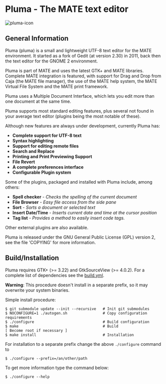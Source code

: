 # Pluma - The MATE text editor

![pluma-icon](pixmaps/pluma.ico)

## General Information

Pluma (pluma) is a small and lightweight UTF-8 text editor for the MATE environment. It started as a fork of Gedit (at version 2.30) in 2011, back then the text editor for the GNOME 2 environment.

Pluma is part of MATE and uses the latest GTK+ and MATE libraries.
Complete MATE integration is featured, with support for Drag and Drop from Caja (the MATE file manager), the use of the MATE help system,
the MATE Virtual File System and the MATE print framework.

Pluma uses a Multiple Document Interface, which lets you edit more than
one document at the same time.

Pluma supports most standard editing features, plus several not found in your
average text editor (plugins being the most notable of these).

Although new features are always under development, currently Pluma has:

- **Complete support for UTF-8 text**
- **Syntax highlighting**
- **Support for editing remote files**
- **Search and Replace**
- **Printing and Print Previewing Support**
- **File Revert**
- **A complete preferences interface**
- **Configurable Plugin system**


Some of the plugins, packaged and installed with Pluma include, among others:

- **Spell checker** - *Checks the spelling of the current document*
- **File Browser** - *Easy file access from the side pane*
- **Sort** - *Sorts a document or selected text*
- **Insert Date/Time** - *Inserts current date and time at the cursor position*
- **Tag list** - *Provides a method to easily insert code tags.*

Other external plugins are also available.

Pluma is released under the GNU General Public License (GPL) version 2, see the file 'COPYING' for more information.


## Build/Installation

Pluma requires GTK+ (>= 3.22) and GtkSourceView (>= 4.0.2). For a complete list of dependencies see the [build.yml](https://github.com/mate-desktop/pluma/blob/master/.build.yml).

**Warning**: This procedure doesn't install in a separate prefix, so it may
overwrite your system binaries.

Simple install procedure:

```
$ git submodule update --init --recursive   # Init git submodules
$ NOCONFIGURE=1 ./autogen.sh                # Copy configuration requirements
$ ./configure                               # Build configuration
$ make                                      # Build
[ Become root if necessary ]
$ make install                              # Installation
```
For installation to a separate prefix change the above `./configure` command to

```
$ ./configure --prefix=/an/other/path
```
To get more information type the command below:
```
$ ./configure --help
```
